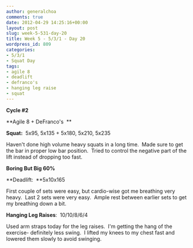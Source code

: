 ```yaml
---
author: generalchoa
comments: true
date: 2012-04-29 14:25:16+00:00
layout: post
slug: week-5-531-day-20
title: Week 5 - 5/3/1 - Day 20
wordpress_id: 809
categories:
- 5/3/1
- Squat Day
tags:
- agile 8
- deadlift
- defranco's
- hanging leg raise
- squat
---
```


**Cycle #2**

**Agile 8 + DeFranco's  **

**Squat:**  5x95, 5x135 + 5x180, 5x210, 5x235

Haven't done high volume heavy squats in a long time.  Made sure to get the bar in proper low bar position.  Tried to control the negative part of the lift instead of dropping too fast.

**Boring But Big 60%**

**Deadlift:  **5x10x165

First couple of sets were easy, but cardio-wise got me breathing very heavy.  Last 2 sets were very easy.  Ample rest between earlier sets to get my breathing down a bit.

**Hanging Leg Raises**:  10/10/8/6/4

Used arm straps today for the leg raises.  I'm getting the hang of the exercise- definitely less swing.  I lifted my knees to my chest fast and lowered them slowly to avoid swinging.
